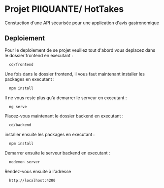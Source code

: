 
# Projet PIIQUANTE/ HotTakes

Constuction d'une API sécurisée pour une application d'avis gastronomique


## Deploiement

Pour le deploiement de se projet veuillez tout d'abord vous deplacez dans le dossier frontend
en executant :
```bash
  cd/frontend
```
Une fois dans le dossier frontend, il vous faut maintenant installer les packages
en executant :
```bash
  npm install
```

Il ne vous reste plus qu'à demarrer le serveur
en executant :
```bash
  ng serve
```

Placez-vous maintenant le dossier backend
en executant : 
```bash
  cd/backend
```

installer ensuite les packages
en executant : 
```bash
  npm install
```

Demarrer ensuite le serveur backend
en executant :
```bash
  nodemon server
```

Rendez-vous ensuite à l'adresse
```bash
  http://localhost:4200
```
